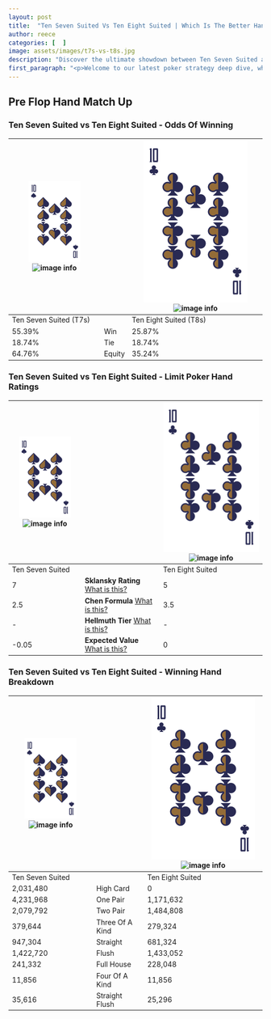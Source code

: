 ```yaml
---
layout: post
title:  "Ten Seven Suited Vs Ten Eight Suited | Which Is The Better Hand In Poker? A Complete Guide"
author: reece
categories: [  ]
image: assets/images/t7s-vs-t8s.jpg
description: "Discover the ultimate showdown between Ten Seven Suited and Ten Eight Suited in poker! Uncover the odds, strategies, and scenarios where one hand triumphs over the other. Get ready to up your poker game with this thrilling analysis."
first_paragraph: "<p>Welcome to our latest poker strategy deep dive, where we're pitting two distinct hands against each other in a high-stakes showdown: Ten Seven Suited vs Ten Eight Suited.</p><p>In the dynamic world of poker, every decision counts, and knowing which hand holds the upper hand is key to your success at the table.</p><p>In this article, we'll dissect these two hands, explore the scenarios where one dominates the other, and equip you with the knowledge to make strategic choices that can tip the odds in your favor.</p><p>Get ready to unravel the intriguing dynamics of these poker hands and elevate your game to new heights.</p>"
---
```




[comment]: # (sp0)

## Pre Flop Hand Match Up

<div class="table hand-ratings" markdown="1"> 



### Ten Seven Suited vs Ten Eight Suited - Odds Of Winning


    
| ![image info](assets/images/hand1/T.png) ![image info](assets/images/hand1/7s.png) |  | ![image info](assets/images/hand2/T.png) ![image info](assets/images/hand2/8s.png) |
| -------- | -------- | -------- |
| Ten Seven Suited (T7s) |  | Ten Eight Suited (T8s) |
| 55.39% | Win | 25.87% |
| 18.74% | Tie | 18.74% |
| 64.76% | Equity | 35.24% |




[comment]: # (sp1)



### Ten Seven Suited vs Ten Eight Suited - Limit Poker Hand Ratings


    
| ![image info](assets/images/hand1/T.png) ![image info](assets/images/hand1/7s.png) |  | ![image info](assets/images/hand2/T.png) ![image info](assets/images/hand2/8s.png) |
| -------- | -------- | -------- |
| Ten Seven Suited |  | Ten Eight Suited |
| 7 | **Sklansky Rating** [What is this?](/sklansky-rating-explained) | 5 |
| 2.5 | **Chen Formula** [What is this?](/chen-formula-explained) | 3.5 |
| - | **Hellmuth Tier** [What is this?](/Hellmuth-tier-explained) | - |
| -0.05 | **Expected Value** [What is this?](/expected-value-explained) | 0 |




[comment]: # (sp2)



### Ten Seven Suited vs Ten Eight Suited - Winning Hand Breakdown


    
| ![image info](assets/images/hand1/T.png) ![image info](assets/images/hand1/7s.png) |  | ![image info](assets/images/hand2/T.png) ![image info](assets/images/hand2/8s.png) |
| -------- | -------- | -------- |
| Ten Seven Suited |  | Ten Eight Suited |
| 2,031,480 | High Card | 0 |
| 4,231,968 | One Pair | 1,171,632 |
| 2,079,792 | Two Pair | 1,484,808 |
| 379,644 | Three Of A Kind | 279,324 |
| 947,304 | Straight | 681,324 |
| 1,422,720 | Flush | 1,433,052 |
| 241,332 | Full House | 228,048 |
| 11,856 | Four Of A Kind | 11,856 |
| 35,616 | Straight Flush | 25,296 |




[comment]: # (sp3)



</div>

[comment]: # (sp4)



[comment]: # (sp5)

